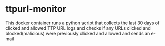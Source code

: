 # ttpurl-monitor
This docker container runs a python script that collects the last 30 days of  clicked and allowed TTP URL logs and checks if any URLs clicked and blocked(malicious) were previously clicked and allowed and sends an e-mail
